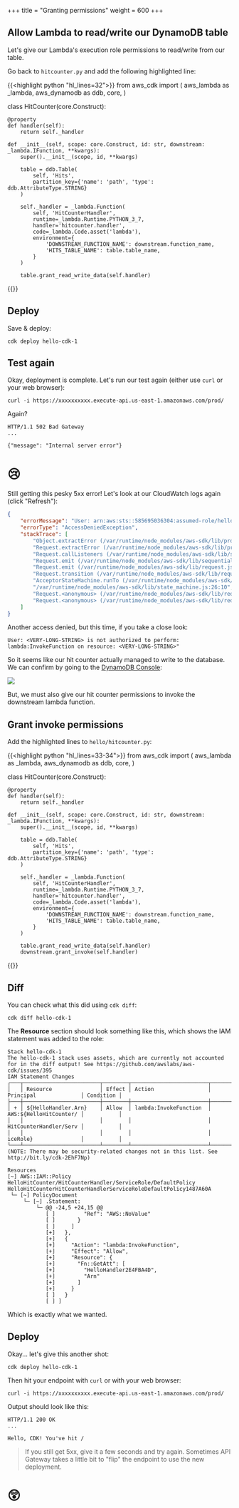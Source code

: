+++
title = "Granting permissions"
weight = 600
+++

## Allow Lambda to read/write our DynamoDB table

Let's give our Lambda's execution role permissions to read/write from our table.

Go back to `hitcounter.py` and add the following highlighted line:

{{<highlight python "hl_lines=32">}}
from aws_cdk import (
    aws_lambda as _lambda,
    aws_dynamodb as ddb,
    core,
)

class HitCounter(core.Construct):

    @property
    def handler(self):
        return self._handler    

    def __init__(self, scope: core.Construct, id: str, downstream: _lambda.IFunction, **kwargs):
        super().__init__(scope, id, **kwargs)

        table = ddb.Table(
            self, 'Hits',
            partition_key={'name': 'path', 'type': ddb.AttributeType.STRING}
        )

        self._handler = _lambda.Function(
            self, 'HitCounterHandler',
            runtime=_lambda.Runtime.PYTHON_3_7,
            handler='hitcounter.handler',
            code=_lambda.Code.asset('lambda'),
            environment={
                'DOWNSTREAM_FUNCTION_NAME': downstream.function_name,
                'HITS_TABLE_NAME': table.table_name,
            }
        )

        table.grant_read_write_data(self.handler)
{{</highlight>}}

## Deploy

Save & deploy:

```console
cdk deploy hello-cdk-1
```

## Test again

Okay, deployment is complete. Let's run our test again (either use `curl` or
your web browser):

```console
curl -i https://xxxxxxxxxx.execute-api.us-east-1.amazonaws.com/prod/
```

Again?

```
HTTP/1.1 502 Bad Gateway
...

{"message": "Internal server error"}
```

# 😢

Still getting this pesky 5xx error! Let's look at our CloudWatch logs again
(click "Refresh"):

```json
{
    "errorMessage": "User: arn:aws:sts::585695036304:assumed-role/hello-cdk-1-HelloHitCounterHitCounterHandlerS-TU5M09L1UBID/hello-cdk-1-HelloHitCounterHitCounterHandlerD-144HVUNEWRWEO is not authorized to perform: lambda:InvokeFunction on resource: arn:aws:lambda:us-east-1:585695036304:function:hello-cdk-1-HelloHandler2E4FBA4D-149MVAO4969O7",
    "errorType": "AccessDeniedException",
    "stackTrace": [
        "Object.extractError (/var/runtime/node_modules/aws-sdk/lib/protocol/json.js:48:27)",
        "Request.extractError (/var/runtime/node_modules/aws-sdk/lib/protocol/rest_json.js:52:8)",
        "Request.callListeners (/var/runtime/node_modules/aws-sdk/lib/sequential_executor.js:105:20)",
        "Request.emit (/var/runtime/node_modules/aws-sdk/lib/sequential_executor.js:77:10)",
        "Request.emit (/var/runtime/node_modules/aws-sdk/lib/request.js:683:14)",
        "Request.transition (/var/runtime/node_modules/aws-sdk/lib/request.js:22:10)",
        "AcceptorStateMachine.runTo (/var/runtime/node_modules/aws-sdk/lib/state_machine.js:14:12)",
        "/var/runtime/node_modules/aws-sdk/lib/state_machine.js:26:10",
        "Request.<anonymous> (/var/runtime/node_modules/aws-sdk/lib/request.js:38:9)",
        "Request.<anonymous> (/var/runtime/node_modules/aws-sdk/lib/request.js:685:12)"
    ]
}
```

Another access denied, but this time, if you take a close look:

```
User: <VERY-LONG-STRING> is not authorized to perform: lambda:InvokeFunction on resource: <VERY-LONG-STRING>"
```

So it seems like our hit counter actually managed to write to the database. We can confirm by
going to the [DynamoDB Console](https://console.aws.amazon.com/dynamodb/home):

![](./logs5.png)

But, we must also give our hit counter permissions to invoke the downstream lambda function.

## Grant invoke permissions

Add the highlighted lines to `hello/hitcounter.py`:

{{<highlight python "hl_lines=33-34">}}
from aws_cdk import (
    aws_lambda as _lambda,
    aws_dynamodb as ddb,
    core,
)

class HitCounter(core.Construct):

    @property
    def handler(self):
        return self._handler    

    def __init__(self, scope: core.Construct, id: str, downstream: _lambda.IFunction, **kwargs):
        super().__init__(scope, id, **kwargs)

        table = ddb.Table(
            self, 'Hits',
            partition_key={'name': 'path', 'type': ddb.AttributeType.STRING}
        )

        self._handler = _lambda.Function(
            self, 'HitCounterHandler',
            runtime=_lambda.Runtime.PYTHON_3_7,
            handler='hitcounter.handler',
            code=_lambda.Code.asset('lambda'),
            environment={
                'DOWNSTREAM_FUNCTION_NAME': downstream.function_name,
                'HITS_TABLE_NAME': table.table_name,
            }
        )

        table.grant_read_write_data(self.handler)
        downstream.grant_invoke(self.handler)
{{</highlight>}}

## Diff

You can check what this did using `cdk diff`:

```console
cdk diff hello-cdk-1
```

The **Resource** section should look something like this,
which shows the IAM statement was added to the role:

```
Stack hello-cdk-1
The hello-cdk-1 stack uses assets, which are currently not accounted for in the diff output! See https://github.com/awslabs/aws-cdk/issues/395
IAM Statement Changes
┌───┬────────────────────────┬────────┬────────────────────────┬────────────────────────┬───────────┐
│   │ Resource               │ Effect │ Action                 │ Principal              │ Condition │
├───┼────────────────────────┼────────┼────────────────────────┼────────────────────────┼───────────┤
│ + │ ${HelloHandler.Arn}    │ Allow  │ lambda:InvokeFunction  │ AWS:${HelloHitCounter/ │           │
│   │                        │        │                        │ HitCounterHandler/Serv │           │
│   │                        │        │                        │ iceRole}               │           │
└───┴────────────────────────┴────────┴────────────────────────┴────────────────────────┴───────────┘
(NOTE: There may be security-related changes not in this list. See http://bit.ly/cdk-2EhF7Np)

Resources
[~] AWS::IAM::Policy HelloHitCounter/HitCounterHandler/ServiceRole/DefaultPolicy HelloHitCounterHitCounterHandlerServiceRoleDefaultPolicy1487A60A 
 └─ [~] PolicyDocument
     └─ [~] .Statement:
         └─ @@ -24,5 +24,15 @@
            [ ]         "Ref": "AWS::NoValue"
            [ ]       }
            [ ]     ]
            [+]   },
            [+]   {
            [+]     "Action": "lambda:InvokeFunction",
            [+]     "Effect": "Allow",
            [+]     "Resource": {
            [+]       "Fn::GetAtt": [
            [+]         "HelloHandler2E4FBA4D",
            [+]         "Arn"
            [+]       ]
            [+]     }
            [ ]   }
            [ ] ]
```

Which is exactly what we wanted.

## Deploy

Okay... let's give this another shot:

```console
cdk deploy hello-cdk-1
```

Then hit your endpoint with `curl` or with your web browser:

```console
curl -i https://xxxxxxxxxx.execute-api.us-east-1.amazonaws.com/prod/
```

Output should look like this:

```
HTTP/1.1 200 OK
...

Hello, CDK! You've hit /
```

> If you still get 5xx, give it a few seconds and try again. Sometimes API
Gateway takes a little bit to "flip" the endpoint to use the new deployment.

# 😲

